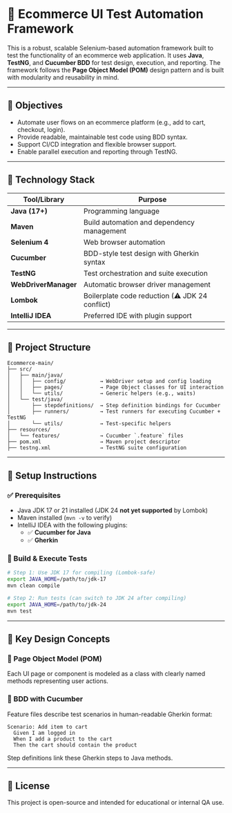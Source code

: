 
# 🛒 Ecommerce UI Test Automation Framework

This is a robust, scalable Selenium-based automation framework built to test the functionality of an ecommerce web application. It uses **Java**, **TestNG**, and **Cucumber BDD** for test design, execution, and reporting. The framework follows the **Page Object Model (POM)** design pattern and is built with modularity and reusability in mind.

---

## 📌 Objectives

- Automate user flows on an ecommerce platform (e.g., add to cart, checkout, login).
- Provide readable, maintainable test code using BDD syntax.
- Support CI/CD integration and flexible browser support.
- Enable parallel execution and reporting through TestNG.

---

## 🔧 Technology Stack

| Tool/Library       | Purpose                                 |
|--------------------|------------------------------------------|
| **Java (17+)**     | Programming language                     |
| **Maven**          | Build automation and dependency management |
| **Selenium 4**     | Web browser automation                   |
| **Cucumber**       | BDD-style test design with Gherkin syntax |
| **TestNG**         | Test orchestration and suite execution    |
| **WebDriverManager** | Automatic browser driver management    |
| **Lombok**         | Boilerplate code reduction (⚠ JDK 24 conflict) |
| **IntelliJ IDEA**  | Preferred IDE with plugin support         |

---

## 📁 Project Structure

```
Ecommerce-main/
├── src/
│   ├── main/java/
│   │   ├── config/           → WebDriver setup and config loading
│   │   ├── pages/            → Page Object classes for UI interaction
│   │   └── utils/            → Generic helpers (e.g., waits)
│   └── test/java/
│       ├── stepdefinitions/  → Step definition bindings for Cucumber
│       ├── runners/          → Test runners for executing Cucumber + TestNG
│       └── utils/            → Test-specific helpers
├── resources/
│   └── features/             → Cucumber `.feature` files
├── pom.xml                   → Maven project descriptor
├── testng.xml                → TestNG suite configuration
```

---

## 🚀 Setup Instructions

### ✅ Prerequisites

- Java JDK 17 or 21 installed (JDK 24 **not yet supported** by Lombok)
- Maven installed (`mvn -v` to verify)
- IntelliJ IDEA with the following plugins:
  - ✅ **Cucumber for Java**
  - ✅ **Gherkin**

### 🧪 Build & Execute Tests

```bash
# Step 1: Use JDK 17 for compiling (Lombok-safe)
export JAVA_HOME=/path/to/jdk-17
mvn clean compile

# Step 2: Run tests (can switch to JDK 24 after compiling)
export JAVA_HOME=/path/to/jdk-24
mvn test
```

---
## 🧠 Key Design Concepts

### 🔁 Page Object Model (POM)
Each UI page or component is modeled as a class with clearly named methods representing user actions.

### 🧪 BDD with Cucumber
Feature files describe test scenarios in human-readable Gherkin format:
```gherkin
Scenario: Add item to cart
  Given I am logged in
  When I add a product to the cart
  Then the cart should contain the product
```

Step definitions link these Gherkin steps to Java methods.

---

## 📄 License

This project is open-source and intended for educational or internal QA use.
